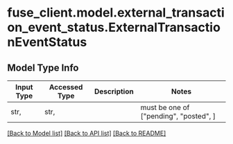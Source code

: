 # fuse_client.model.external_transaction_event_status.ExternalTransactionEventStatus

## Model Type Info
Input Type | Accessed Type | Description | Notes
------------ | ------------- | ------------- | -------------
str,  | str,  |  | must be one of ["pending", "posted", ] 

[[Back to Model list]](../../README.md#documentation-for-models) [[Back to API list]](../../README.md#documentation-for-api-endpoints) [[Back to README]](../../README.md)

